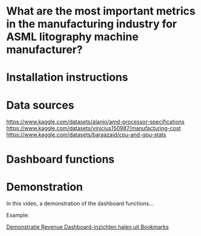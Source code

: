 # What are the most important metrics in the manufacturing industry for ASML litography machine manufacturer?


# Installation instructions


# Data sources

https://www.kaggle.com/datasets/alanjo/amd-processor-specifications
https://www.kaggle.com/datasets/vinicius150987/manufacturing-cost
https://www.kaggle.com/datasets/baraazaid/cpu-and-gpu-stats

# Dashboard functions

# Demonstration

In this video, a demonstration of the dashboard functions...

Example:

[Demonstratie Revenue Dashboard-inzichten halen uit Bookmarks](https://youtu.be/gWAClQ5AHu4)